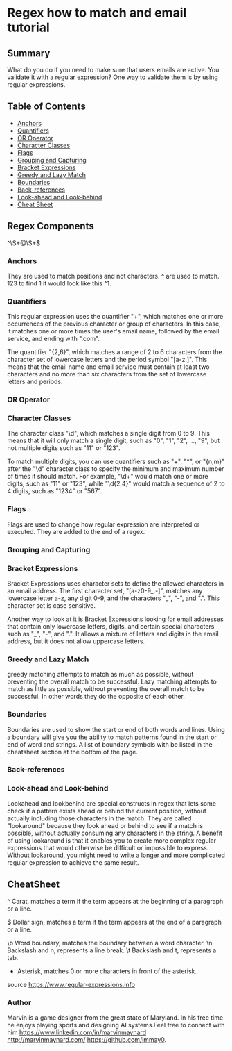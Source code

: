 # Regex how to match and email tutorial



## Summary

What do you do if you need to make sure that users emails are active. You validate it with a regular expression? One way to validate them is by using regular expressions.



## Table of Contents

- [Anchors](#anchors)
- [Quantifiers](#quantifiers)
- [OR Operator](#or-operator)
- [Character Classes](#character-classes)
- [Flags](#flags)
- [Grouping and Capturing](#grouping-and-capturing)
- [Bracket Expressions](#bracket-expressions)
- [Greedy and Lazy Match](#greedy-and-lazy-match)
- [Boundaries](#boundaries)
- [Back-references](#back-references)
- [Look-ahead and Look-behind](#look-ahead-and-look-behind)
- [Cheat Sheet](#cheatsheet)

## Regex Components
^\S+@\S+$
### Anchors
They are used to match positions and not characters. ^ are used to match. 123 to find 1 it would look like this ^1.
### Quantifiers
This regular expression uses the quantifier "+", which matches one or more occurrences of the previous character or group of characters. In this case, it matches one or more times the user's email name, followed by the email service, and ending with ".com".

The quantifier "{2,6}", which matches a range of 2 to 6 characters from the character set of lowercase letters and the period symbol "[a-z.]". This means that the email name and email service must contain at least two characters and no more than six characters from the set of lowercase letters and periods.
### OR Operator

### Character Classes
The character class "\d", which matches a single digit from 0 to 9. This means that it will only match a single digit, such as "0", "1", "2", ..., "9", but not multiple digits such as "11" or "123".

To match multiple digits, you can use quantifiers such as "+", "*", or "{n,m}" after the "\d" character class to specify the minimum and maximum number of times it should match. For example, "\d+" would match one or more digits, such as "11" or "123", while "\d{2,4}" would match a sequence of 2 to 4 digits, such as "1234" or "567".
### Flags
Flags are used to change how regular expression are interpreted or executed. They are added to the end of a regex.
### Grouping and Capturing

### Bracket Expressions
Bracket Expressions uses character sets to define the allowed characters in an email address. The first character set, "[a-z0-9_.-]", matches any lowercase letter a-z, any digit 0-9, and the characters "_", "-", and ".". This character set is case sensitive. 

Another way to look at it is Bracket Expressions looking for email addresses that contain only lowercase letters, digits, and certain special characters such as "_", "-", and ".". It allows a mixture of letters and digits in the email address, but it does not allow uppercase letters.

### Greedy and Lazy Match
greedy matching attempts to match as much as possible, without preventing the overall match to be successful. Lazy matching attempts to match as little as possible, without preventing the overall match to be successful. In other words they do the opposite of each other.
### Boundaries
Boundaries are used to show the start or end of both words and lines. Using a boundary will give you the ability to match patterns found in the start or end of word and strings. A list of boundary symbols with be listed in the cheatsheet section at the bottom of the page.
### Back-references

### Look-ahead and Look-behind
Lookahead and lookbehind are special constructs in regex that lets some check if a pattern exists ahead or behind the current position, without actually including those characters in the match. They are called "lookaround" because they look ahead or behind to see if a match is possible, without actually consuming any characters in the string.
 A benefit of using lookaround is that it enables you to create more complex regular expressions that would otherwise be difficult or impossible to express. Without lookaround, you might need to write a longer and more complicated regular expression to achieve the same result.

## CheatSheet
^ Carat, matches a term if the term appears at the beginning of a paragraph or a line.

$ Dollar sign, matches a term if the term appears at the end of a paragraph or a line.

\b Word boundary, matches the boundary between a word character.
\n Backslash and n, represents a line break.
\t Backslash and t, represents a tab.
* Asterisk, matches 0 or more characters in front of the asterisk.

source https://www.regular-expressions.info

### Author

Marvin is a game designer from the great state of Maryland. In his free time he enjoys playing sports and designing AI systems.Feel free to connect with him https://www.linkedin.com/in/marvinmaynard http://marvinmaynard.com/ https://github.com/lmmay0. 
